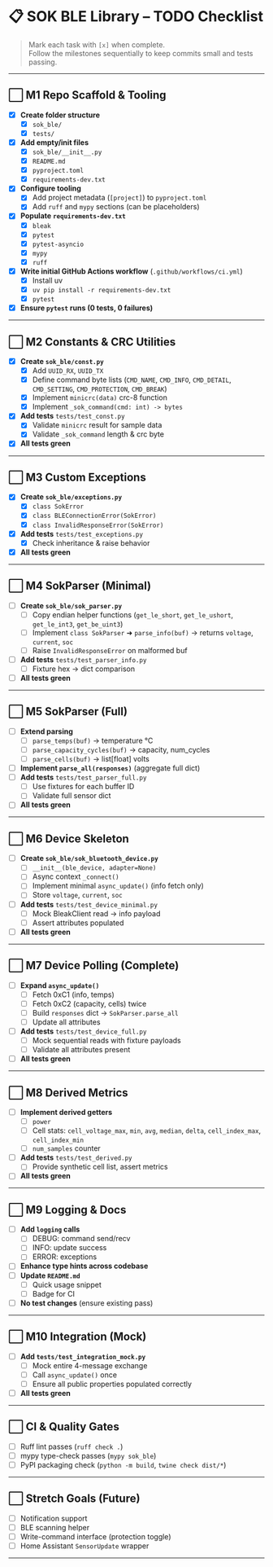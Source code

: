 # 📋 SOK BLE Library – TODO Checklist

> Mark each task with `[x]` when complete.  
> Follow the milestones sequentially to keep commits small and tests passing.

---

## ⬜ M1 Repo Scaffold & Tooling
- [x] **Create folder structure**
  - [x] `sok_ble/`
  - [x] `tests/`
- [x] **Add empty/init files**
  - [x] `sok_ble/__init__.py`
  - [x] `README.md`
  - [x] `pyproject.toml`
  - [x] `requirements-dev.txt`
- [x] **Configure tooling**
  - [x] Add project metadata (`[project]`) to `pyproject.toml`
  - [x] Add `ruff` and `mypy` sections (can be placeholders)
- [x] **Populate `requirements-dev.txt`**
  - [x] `bleak`
  - [x] `pytest`
  - [x] `pytest-asyncio`
  - [x] `mypy`
  - [x] `ruff`
- [x] **Write initial GitHub Actions workflow** (`.github/workflows/ci.yml`)
  - [x] Install uv
  - [x] `uv pip install -r requirements-dev.txt`
  - [x] `pytest`
- [x] **Ensure `pytest` runs (0 tests, 0 failures)**

---

## ⬜ M2 Constants & CRC Utilities
- [x] **Create `sok_ble/const.py`**
  - [x] Add `UUID_RX`, `UUID_TX`
  - [x] Define command byte lists (`CMD_NAME`, `CMD_INFO`, `CMD_DETAIL`, `CMD_SETTING`, `CMD_PROTECTION`, `CMD_BREAK`)
  - [x] Implement `minicrc(data)` crc-8 function
  - [x] Implement `_sok_command(cmd: int) -> bytes`
- [x] **Add tests** `tests/test_const.py`
  - [x] Validate `minicrc` result for sample data
  - [x] Validate `_sok_command` length & crc byte
- [x] **All tests green**

---

## ⬜ M3 Custom Exceptions
- [x] **Create `sok_ble/exceptions.py`**
  - [x] `class SokError`
  - [x] `class BLEConnectionError(SokError)`
  - [x] `class InvalidResponseError(SokError)`
- [x] **Add tests** `tests/test_exceptions.py`
  - [x] Check inheritance & raise behavior
- [x] **All tests green**

---

## ⬜ M4 SokParser (Minimal)
- [ ] **Create `sok_ble/sok_parser.py`**
  - [ ] Copy endian helper functions (`get_le_short`, `get_le_ushort`, `get_le_int3`, `get_be_uint3`)
  - [ ] Implement `class SokParser` ➜ `parse_info(buf)` → returns `voltage`, `current`, `soc`
  - [ ] Raise `InvalidResponseError` on malformed buf
- [ ] **Add tests** `tests/test_parser_info.py`
  - [ ] Fixture hex → dict comparison
- [ ] **All tests green**

---

## ⬜ M5 SokParser (Full)
- [ ] **Extend parsing**
  - [ ] `parse_temps(buf)` → temperature °C
  - [ ] `parse_capacity_cycles(buf)` → capacity, num_cycles
  - [ ] `parse_cells(buf)` → list[float] volts
- [ ] **Implement `parse_all(responses)`** (aggregate full dict)
- [ ] **Add tests** `tests/test_parser_full.py`
  - [ ] Use fixtures for each buffer ID
  - [ ] Validate full sensor dict
- [ ] **All tests green**

---

## ⬜ M6 Device Skeleton
- [ ] **Create `sok_ble/sok_bluetooth_device.py`**
  - [ ] `__init__(ble_device, adapter=None)`
  - [ ] Async context `_connect()`
  - [ ] Implement minimal `async_update()` (info fetch only)
  - [ ] Store `voltage`, `current`, `soc`
- [ ] **Add tests** `tests/test_device_minimal.py`
  - [ ] Mock BleakClient read → info payload
  - [ ] Assert attributes populated
- [ ] **All tests green**

---

## ⬜ M7 Device Polling (Complete)
- [ ] **Expand `async_update()`**
  - [ ] Fetch 0xC1 (info, temps)
  - [ ] Fetch 0xC2 (capacity, cells) twice
  - [ ] Build `responses` dict → `SokParser.parse_all`
  - [ ] Update all attributes
- [ ] **Add tests** `tests/test_device_full.py`
  - [ ] Mock sequential reads with fixture payloads
  - [ ] Validate all attributes present
- [ ] **All tests green**

---

## ⬜ M8 Derived Metrics
- [ ] **Implement derived getters**
  - [ ] `power`
  - [ ] Cell stats: `cell_voltage_max`, `min`, `avg`, `median`, `delta`, `cell_index_max`, `cell_index_min`
  - [ ] `num_samples` counter
- [ ] **Add tests** `tests/test_derived.py`
  - [ ] Provide synthetic cell list, assert metrics
- [ ] **All tests green**

---

## ⬜ M9 Logging & Docs
- [ ] **Add `logging` calls**
  - [ ] DEBUG: command send/recv
  - [ ] INFO: update success
  - [ ] ERROR: exceptions
- [ ] **Enhance type hints across codebase**
- [ ] **Update `README.md`**
  - [ ] Quick usage snippet
  - [ ] Badge for CI
- [ ] **No test changes** (ensure existing pass)

---

## ⬜ M10 Integration (Mock)
- [ ] **Add `tests/test_integration_mock.py`**
  - [ ] Mock entire 4-message exchange
  - [ ] Call `async_update()` once
  - [ ] Ensure all public properties populated correctly
- [ ] **All tests green**

---

## ⬜ CI & Quality Gates
- [ ] Ruff lint passes (`ruff check .`)
- [ ] mypy type-check passes (`mypy sok_ble`)
- [ ] PyPI packaging check (`python -m build`, `twine check dist/*`)

---

## ⬜ Stretch Goals (Future)
- [ ] Notification support
- [ ] BLE scanning helper
- [ ] Write-command interface (protection toggle)
- [ ] Home Assistant `SensorUpdate` wrapper

---